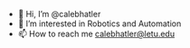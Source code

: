 - 👋 Hi, I’m @calebhatler
- 👀 I’m interested in Robotics and Automation
- 📫 How to reach me calebhatler@letu.edu
